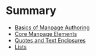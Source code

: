 Summary
=======
- [Basics of Manpage Authoring](content/basics-of-manpage-authoring/README.md)
- [Core Manpage Elements](content/core-manpage-elements/README.md) 
- [Quotes and Text Enclosures](content/quotes-and-text-enclosures/README.md)
- [Lists](content/lists/README.md)
